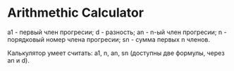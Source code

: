 # Arithmethic Calculator
a1 - первый член прогресии;
d - разность;
an - n-ый член прогресии;
n - порядковый номер члена прогресии;
sn - сумма первых n членов.

Калькулятор умеет считать: a1, n, an, sn (доступны две формулы, через an и d).
